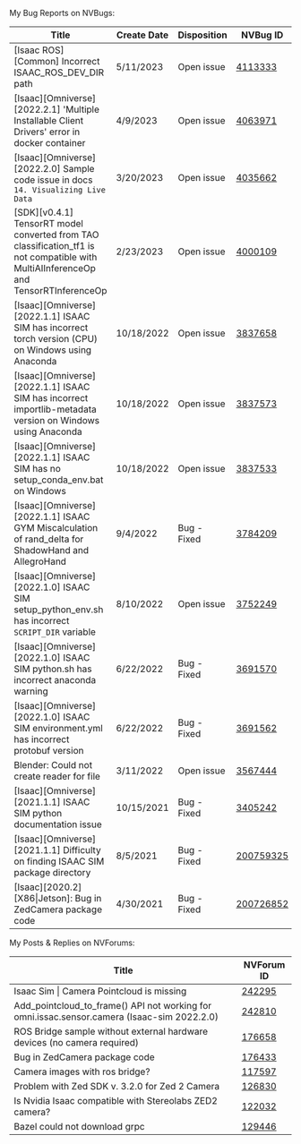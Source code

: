 My Bug Reports on NVBugs:

| Title | Create Date | Disposition | NVBug ID | Markdown |
|-------|-------------|-------------|----------|----------|
| [Isaac ROS][Common] Incorrect ISAAC_ROS_DEV_DIR path | 5/11/2023 | Open issue | [4113333](https://nvbugswb.nvidia.com/NVBugs5/redir.aspx?url=/4113333) | [4113333](4113333.md) |
| [Isaac][Omniverse][2022.2.1] 'Multiple Installable Client Drivers' error in docker container | 4/9/2023 | Open issue | [4063971](https://nvbugswb.nvidia.com/NVBugs5/redir.aspx?url=/4063971) | [4063971](4063971.md) |
| [Isaac][Omniverse][2022.2.0] Sample code issue in docs `14. Visualizing Live Data` | 3/20/2023 | Open issue | [4035662](https://nvbugswb.nvidia.com/NVBugs5/redir.aspx?url=/4035662) | [4035662](4035662.md) |
| [SDK][v0.4.1] TensorRT model converted from TAO classification_tf1 is not compatible with MultiAIInferenceOp and TensorRTInferenceOp | 2/23/2023 | Open issue | [4000109](https://nvbugswb.nvidia.com/NVBugs5/redir.aspx?url=/4000109) | [4000109](4000109.md) |
| [Isaac][Omniverse][2022.1.1] ISAAC SIM has incorrect torch version (CPU) on Windows using Anaconda | 10/18/2022 | Open issue | [3837658](https://nvbugswb.nvidia.com/NVBugs5/redir.aspx?url=/3837658) | [3837658](3837658.md) |
| [Isaac][Omniverse][2022.1.1] ISAAC SIM has incorrect importlib-metadata version on Windows using Anaconda | 10/18/2022 | Open issue | [3837573](https://nvbugswb.nvidia.com/NVBugs5/redir.aspx?url=/3837573) | [3837573](3837573.md) |
| [Isaac][Omniverse][2022.1.1] ISAAC SIM has no setup_conda_env.bat on Windows | 10/18/2022 | Open issue | [3837533](https://nvbugswb.nvidia.com/NVBugs5/redir.aspx?url=/3837533) | [3837533](3837533.md) |
| [Isaac][Omniverse][2022.1.1] ISAAC GYM Miscalculation of rand_delta for ShadowHand and AllegroHand | 9/4/2022 | Bug - Fixed | [3784209](https://nvbugswb.nvidia.com/NVBugs5/redir.aspx?url=/3784209) | [3784209](3784209.md) |
| [Isaac][Omniverse][2022.1.0] ISAAC SIM setup_python_env.sh has incorrect `SCRIPT_DIR` variable | 8/10/2022 | Open issue | [3752249](https://nvbugswb.nvidia.com/NVBugs5/redir.aspx?url=/3752249) | [3752249](3752249.md) |
| [Isaac][Omniverse][2022.1.0] ISAAC SIM python.sh has incorrect anaconda warning | 6/22/2022 | Bug - Fixed | [3691570](https://nvbugswb.nvidia.com/NVBugs5/redir.aspx?url=/3691570) | [3691570](3691570.md) |
| [Isaac][Omniverse][2022.1.0] ISAAC SIM environment.yml has incorrect protobuf version | 6/22/2022 | Bug - Fixed | [3691562](https://nvbugswb.nvidia.com/NVBugs5/redir.aspx?url=/3691562) | [3691562](3691562.md) |
| Blender: Could not create reader for file | 3/11/2022 | Open issue | [3567444](https://nvbugswb.nvidia.com/NVBugs5/redir.aspx?url=/3567444) | [3567444](3567444.md) |
| [Isaac][Omniverse][2021.1.1] ISAAC SIM python documentation issue | 10/15/2021 | Bug - Fixed | [3405242](https://nvbugswb.nvidia.com/NVBugs5/redir.aspx?url=/3405242) | [3405242](3405242.md) |
| [Isaac][Omniverse][2021.1.1] Difficulty on finding ISAAC SIM package directory | 8/5/2021 | Bug - Fixed | [200759325](https://nvbugswb.nvidia.com/NVBugs5/redir.aspx?url=/200759325) | [200759325](200759325.md) |
| [Isaac][2020.2][X86\|Jetson]: Bug in ZedCamera package code | 4/30/2021 | Bug - Fixed | [200726852](https://nvbugswb.nvidia.com/NVBugs5/redir.aspx?url=/200726852) | [200726852](200726852.md) |

My Posts & Replies on NVForums:

| Title | NVForum ID |
|-------|------------|
| Isaac Sim \| Camera Pointcloud is missing | [242295](https://forums.developer.nvidia.com/t/isaac-sim-camera-pointcloud-is-missing/242295) |
| Add_pointcloud_to_frame() API not working for omni.issac.sensor.camera (Isaac-sim 2022.2.0) | [242810](https://forums.developer.nvidia.com/t/add-pointcloud-to-frame-api-not-working-for-omni-issac-sensor-camera-isaac-sim-2022-2-0/242810) |
| ROS Bridge sample without external hardware devices (no camera required) | [176658](https://forums.developer.nvidia.com/t/ros-bridge-sample-without-external-hardware-devices-no-camera-required/176658) |
| Bug in ZedCamera package code | [176433](https://forums.developer.nvidia.com/t/bug-in-zedcamera-package-code/176433) |
| Camera images with ros bridge? | [117597](https://forums.developer.nvidia.com/t/camera-images-with-ros-bridge/117597) |
| Problem with Zed SDK v. 3.2.0 for Zed 2 Camera | [126830](https://forums.developer.nvidia.com/t/problem-with-zed-sdk-v-3-2-0-for-zed-2-camera/126830) |
| Is Nvidia Isaac compatible with Stereolabs ZED2 camera? | [122032](https://forums.developer.nvidia.com/t/is-nvidia-isaac-compatible-with-stereolabs-zed2-camera/122032) |
| Bazel could not download grpc | [129446](https://forums.developer.nvidia.com/t/bazel-could-not-download-grpc/129446) |
